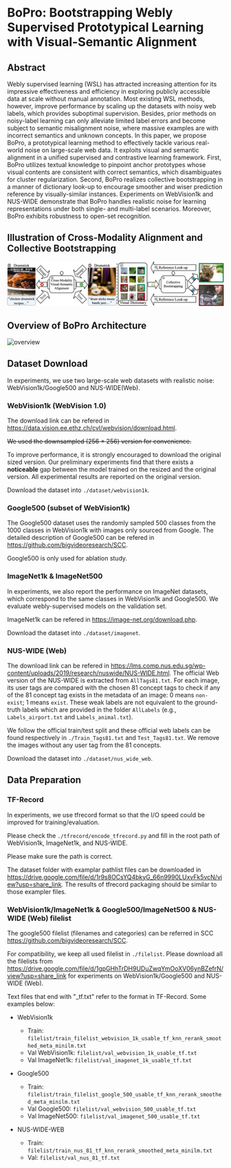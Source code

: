 # BoPro: Bootstrapping Webly Supervised Prototypical Learning with Visual-Semantic Alignment

## Abstract
Webly supervised learning (WSL) has attracted increasing attention for its impressive effectiveness and efficiency in exploring publicly accessible data at scale without manual annotation.
Most existing WSL methods,
however,
improve performance by scaling up the datasets with noisy web labels,
which provides suboptimal supervision.
Besides,
prior methods on noisy-label learning can only alleviate limited label errors and become subject to semantic misalignment noise,
where massive examples are with incorrect semantics and unknown concepts.
In this paper,
we propose BoPro, a prototypical learning method to effectively tackle various real-world noise on large-scale web data.
It exploits visual and semantic alignment in a unified supervised and contrastive learning framework.
First,
BoPro utilizes textual knowledge to pinpoint anchor prototypes whose visual contents are consistent with correct semantics,
which disambiguates for cluster regularization.
Second,
BoPro realizes collective bootstrapping in a manner of dictionary look-up to encourage smoother and wiser prediction reference by visually-similar instances.
Experiments on WebVision1k and NUS-WIDE demonstrate that BoPro handles realistic noise for learning representations under both single- and multi-label scenarios.
Moreover,
BoPro exhibits robustness to open-set recognition.
<!-- Codes and models will be available at \url{https://anonymous.4open.science/r/BoPro-F1D2}. -->

## Illustration of Cross-Modality Alignment and Collective Bootstrapping
![visualization](./imgs/1.png "We propose to explore cross-modality alignment (left) to reduce all kinds of noise including semantic noise, and collective bootstrapping (right) for label reference and regularization.")

## Overview of BoPro Architecture
![overview](./imgs/2.png "Overview of BoPro. Image encoders, projector, and classifiers are trained to learn the low-dimensional embedding space. Visual prototypes are initialized with anchors which are selected by matching denoised metadata to textual prototypes for semantic alignment. Prototypical contrastive learning is performed to constrain cluster distribution and visual prototypes are constantly polished with clean examples. In addition to instance-wise contrastive learning, the visual dictionary is exploited in collective bootstrapping where each of its key embeddings is matched to the query image for reference and regularization. Web labels are simultaneously adjusted to remove noise.")

## Dataset Download
In experiments, we use two large-scale web datasets with realistic noise: WebVision1k/Google500 and NUS-WIDE(Web).

### WebVision1k (WebVision 1.0)
The download link can be refered in <https://data.vision.ee.ethz.ch/cvl/webvision/download.html>.

~~We used the downsampled (256 * 256) version for convenience.~~

To improve performance, it is strongly encouraged to download the original sized version. Our preliminary experiments find that there exists a **noticeable** gap between the model trained on the resized and the original version. All experimental results are reported on the original version.

Download the dataset into ```./dataset/webvision1k```.

### Google500 (subset of WebVision1k)
The Google500 dataset uses the randomly sampled 500 classes from the 1000 classes in WebVision1k with images only sourced from Google. The detailed description of Google500 can be refered in <https://github.com/bigvideoresearch/SCC>.

Google500 is only used for ablation study.

### ImageNet1k & ImageNet500
In experiments, we also report the performance on ImageNet datasets, which correspond to the same classes in WebVision1k and Google500. We evaluate webly-supervised models on the validation set.

ImageNet1k can be refered in <https://image-net.org/download.php>.

Download the dataset into ```./dataset/imagenet```.

### NUS-WIDE (Web)
The download link can be refered in <https://lms.comp.nus.edu.sg/wp-content/uploads/2019/research/nuswide/NUS-WIDE.html>.
The official Web version of the NUS-WIDE is extracted from ```AllTags81.txt```. For each image, its user tags are compared with the chosen 81 concept tags to check if any of the 81 concept tag exists in the metadata of an image: 0 means ```non-exist```; 1 means ```exist```. These weak labels are not equivalent to the ground-truth labels which are provided in the folder ```AllLabels``` (e.g., ```Labels_airport.txt``` and ```Labels_animal.txt```).

We follow the official train/test split and these official web labels can be found respectively in ```./Train_Tags81.txt``` and ```Test_Tags81.txt```. We remove the images without any user tag from the 81 concepts. 

Download the dataset into ```./dataset/nus_wide_web```.

## Data Preparation

### TF-Record
In experiments, we use tfrecord format so that the I/O speed could be improved for training/evaluation.

Please check the ```./tfrecord/encode_tfrecord.py``` and fill in the root path of WebVision1k, ImageNet1k, and NUS-WIDE.

Please make sure the path is correct.

The dataset folder with examplar pathlist files can be downloaded in <https://drive.google.com/file/d/1r9s8OCsYQ4bkyG_66n9990LUxvFk5vcN/view?usp=share_link>. The results of tfrecord packaging should be similar to those exampler files.


### WebVision1k/ImageNet1k & Google500/ImageNet500 & NUS-WIDE (Web) filelist
The google500 filelist (filenames and categories) can be referred in SCC <https://github.com/bigvideoresearch/SCC>.

For compatibility, we keep all used filelist in ```./filelist```. Please download all the filelists from <https://drive.google.com/file/d/1gpGHhTrDH9UDuZwqYmOoXV06ynBZefrN/view?usp=share_link> for experiments on WebVision1k/Google500 and NUS-WIDE (Web).

Text files that end with "_tf.txt" refer to the format in TF-Record.
Some examples below:
* WebVision1k
    * Train: ```filelist/train_filelist_webvision_1k_usable_tf_knn_rerank_smoothed_meta_minilm.txt```
    * Val WebVision1k: ```filelist/val_webvision_1k_usable_tf.txt```
    * Val ImageNet1k: ```filelist/val_imagenet_1k_usable_tf.txt```

* Google500
    * Train: ```filelist/train_filelist_google_500_usable_tf_knn_rerank_smoothed_meta_minilm.txt```
    * Val Google500: ```filelist/val_webvision_500_usable_tf.txt```
    * Val ImageNet500: ```filelist/val_imagenet_500_usable_tf.txt```

* NUS-WIDE-WEB
    * Train: ```filelist/train_nus_81_tf_knn_rerank_smoothed_meta_minilm.txt```
    * Val: ```filelist/val_nus_81_tf.txt```


<!-- ## Pretrained Weights
### BCNN (VGG16)
For experiments on fine-grained datasets, please use the ```--pretrained``` flag to load the pretrained weights of pytorch torchvision models.

### ResNet50
For experiments on large-scale datasets, please use the MoPro pretrained weights by downloading it from MoPro <https://github.com/salesforce/MoPro> and put the checkpoint weights as ```./ckpt_mopro/MoPro_V1_epoch90.tar```.

## Training
All the scripts can be found in ```./shells```.
### Few-Shot
Please replace the ```$pathlist_t``` with the corresponding path to the K-shot pathlist.
### Zero-Shot (Only Trained with Web Images)
Please remove the flag ```--use_fewshot``` in the script.

For example,
* use the script ```./shells/web-aircraft.sh``` for the training of BCNN models on web-aircraft.
* use the script ```./shells/webvision1k.sh``` for the training of ResNet models on WebVision1k.

## Evaluation

### Demo
All the scripts can be found in ```./eval_shells```.

For example,
* use the script ```./eval_shells/web-aircraft.sh``` for the evaluation of BCNN models on FGVC-Aircraft.
* use the script ```./eval_shells/webvision1k.sh``` for the evaluation of ResNet50 models on ImageNet1k.

### Model Weights
We provide the model weights in the ```./ckpt``` folder. Please check the evaluation shells for inference.

## Post-Processing
Enlightened by MoPro <https://openreview.net/forum?id=0-EYBhgw80y>, noise cleaning on the WebVision1k dataset can be performed to further reduce the noise and improve performance by fine-tuning.
For example,
* use the script ```./shells/webvision1k_ft.sh``` for noise cleaning and fine-tuning on WebVision1k with Mix-Up <https://arxiv.org/abs/1710.09412> strategy.

## Hyper-parameters Tuning
All the hyper-parameters are defined in ```./config_train.py```.

Preliminary experiments show that the $\beta=0.5=1-\alpha$ and $\gamma=0.6$ perform better than $\beta=0, 0.25, 0.75, 1$ and $\gamma=0.2$ on three fine-grained datasets (webFG496).

Other hyper-parameters are yet to be fine-tuned. Their current value is empirically set.

It remains to be explored which value of the distance threshold ```dist_th``` works best on picking out clean examples. One could design a threshold whose value varies with respect to epoch or loss.

## Results
The comparison with state-of-the-art methods on WebFG496 and WebVision1k/Google500 datasets demonstrates the effectiveness of FoPro in utilization of real-world fewshots.
![results](./imgs/img2.jpg "Results of comparison with SOTA.") -->


<!-- ## Citation
If you find this useful in your research, please consider citation of our work <https://arxiv.org/abs/2212.00465>:
```
@article{FoPro,
	title={FoPro: Few-Shot Guided Robust Webly-Supervised Prototypical Learning},
	author={Yulei Qin, Xingyu Chen, Chao Chen, Yunhang Shen, Bo Ren, Yun Gu, Jie
  Yang, Chunhua Shen},
	journal={AAAI},
	year={2023}
}
``` -->


